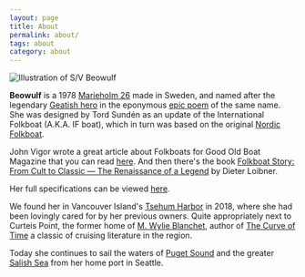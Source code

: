 ```yaml
---
layout: page
title: About
permalink: about/
tags: about
category: about
---
```


<img title="S/V Beowulf" alt="Illustration of S/V Beowulf" srcset="https://svbeowulf.imgix.net/marieholm_26-beowulf.jpg?w=840&dpr=1 1x, https://svbeowulf.imgix.net/marieholm_26-beowulf.jpg?w=840&dpr=2 2x, https://svbeowulf.imgix.net/marieholm_26-beowulf.jpg?w=840&dpr=3 3x" src="https://svbeowulf.imgix.net/marieholm_26-beowulf.jpg?w=840">

__Beowulf__ is a 1978 [Marieholm 26](http://www.solopublications.com/sailmarie26.htm) made in Sweden, and named after the legendary [Geatish hero](https://en.wikipedia.org/wiki/Beowulf_(hero)) in the eponymous [epic poem](https://en.wikipedia.org/wiki/Beowulf) of the same name. She was designed by Tord Sundén as an update of the International Folkboat (A.K.A. IF boat), which in turn was based on the original [Nordic Folkboat](https://en.wikipedia.org/wiki/Nordic_Folkboat).

John Vigor wrote a great article about Folkboats for Good Old Boat Magazine that you can read [here](http://www.clickbert.com/IFboat/techtips/vigor.html). And then there's the book [Folkboat Story: From Cult to Classic — The Renaissance of a Legend](https://www.alibris.com/Folkboat-Story-From-Cult-to-Classic-The-Renaissance-of-a-Legend-Dieter-Loibner/book/40120897?matches=15) by Dieter Loibner.

Her full specifications can be viewed [here](http://sailboatdata.com/viewrecord.asp?class_id=385).

We found her in Vancouver Island's [Tsehum Harbor](https://marinas.com/view/harbor/5gt3ee_Tsehum_Harbour_BC_Canada) in 2018, where she had been lovingly cared for by her previous owners. Quite appropriately next to Curteis Point, the former home of [M. Wylie Blanchet](http://thecurveoftime.com/CurveOfTimeCapi.htm), author of [The Curve of Time](https://en.wikipedia.org/wiki/The_Curve_of_Time) a classic of cruising literature in the region.

Today she continues to sail the waters of [Puget Sound](https://en.wikipedia.org/wiki/Puget_Sound) and the greater [Salish Sea](https://en.wikipedia.org/wiki/Salish_Sea) from her home port in Seattle.

